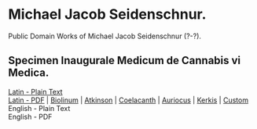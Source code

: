 # Michael Jacob Seidenschnur.

Public Domain Works of Michael Jacob Seidenschnur (?-?).

## Specimen Inaugurale Medicum de Cannabis vi Medica.

[Latin - Plain Text](specimen-inaugurale-medicum-cannabis-medica/full-text-latin.md)  
[Latin - PDF](https://cdn.solaranamnesis.com/Seidenschnur/seidenschnur_canna_1803_latin.pdf) | [Biolinum](https://cdn.solaranamnesis.com/Seidenschnur/seidenschnur_canna_1803_latin_biolinum.pdf) | [Atkinson](https://cdn.solaranamnesis.com/Seidenschnur/seidenschnur_canna_1803_latin_atkinson.pdf) | [Coelacanth](https://cdn.solaranamnesis.com/Seidenschnur/seidenschnur_canna_1803_latin_coelacanth.pdf) | [Auriocus](https://cdn.solaranamnesis.com/Seidenschnur/seidenschnur_canna_1803_latin_aurical.pdf) | [Kerkis](https://cdn.solaranamnesis.com/Seidenschnur/seidenschnur_canna_1803_latin_kerkis.pdf) | [Custom](https://cdn.solaranamnesis.com/Seidenschnur/seidenschnur_canna_1803_latin_custom.pdf)  
English - Plain Text  
English - PDF  
